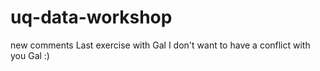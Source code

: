# uq-data-workshop
new comments
Last exercise with Gal
I don't want to have a conflict with you Gal :)

